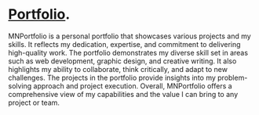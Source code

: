 # [Portfolio](https://jscalculator-8da4c.web.app/).

MNPortfolio is a personal portfolio that showcases various projects and my skills. It reflects my dedication, expertise, and commitment to delivering high-quality work. The portfolio demonstrates my diverse skill set in areas such as web development, graphic design, and creative writing. It also highlights my ability to collaborate, think critically, and adapt to new challenges. The projects in the portfolio provide insights into my problem-solving approach and project execution. Overall, MNPortfolio offers a comprehensive view of my capabilities and the value I can bring to any project or team.